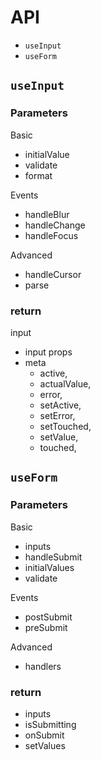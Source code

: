 # API

- `useInput`
- `useForm`

## `useInput`

### Parameters

Basic

- initialValue
- validate
- format

Events

- handleBlur
- handleChange
- handleFocus

Advanced

- handleCursor
- parse

### return

input

- input props
- meta
  - active,
  - actualValue,
  - error,
  - setActive,
  - setError,
  - setTouched,
  - setValue,
  - touched,

## `useForm`

### Parameters

Basic

- inputs
- handleSubmit
- initialValues
- validate

Events

- postSubmit
- preSubmit

Advanced

- handlers

### return

- inputs
- isSubmitting
- onSubmit
- setValues
